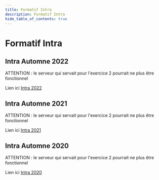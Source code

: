 ```yaml
---
title: Formatif Intra
description: Formatif Intra
hide_table_of_contents: true
---
```


# Formatif Intra

## Intra Automne 2022

ATTENTION : le serveur qui servait pour l'exercice 2 pourrait ne plus être fonctionnel

Lien ici [Intra 2022](pathname:///file/intra2022)

## Intra Automne 2021

ATTENTION : le serveur qui servait pour l'exercice 2 pourrait ne plus être fonctionnel

Lien ici [Intra 2021](pathname:///file/intra2021)

## Intra Automne 2020

ATTENTION : le serveur qui servait pour l'exercice 2 pourrait ne plus être fonctionnel

Lien ici [Intra 2020](pathname:///file/intra2020)
